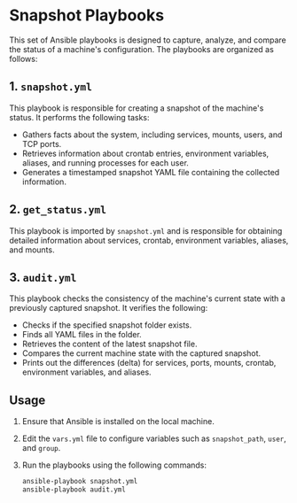 # Snapshot Playbooks

This set of Ansible playbooks is designed to capture, analyze, and compare the status of a machine's configuration. The playbooks are organized as follows:

## 1. `snapshot.yml`

This playbook is responsible for creating a snapshot of the machine's status. It performs the following tasks:

- Gathers facts about the system, including services, mounts, users, and TCP ports.
- Retrieves information about crontab entries, environment variables, aliases, and running processes for each user.
- Generates a timestamped snapshot YAML file containing the collected information.

## 2. `get_status.yml`

This playbook is imported by `snapshot.yml` and is responsible for obtaining detailed information about services, crontab, environment variables, aliases, and mounts.

## 3. `audit.yml`

This playbook checks the consistency of the machine's current state with a previously captured snapshot. It verifies the following:

- Checks if the specified snapshot folder exists.
- Finds all YAML files in the folder.
- Retrieves the content of the latest snapshot file.
- Compares the current machine state with the captured snapshot.
- Prints out the differences (delta) for services, ports, mounts, crontab, environment variables, and aliases.

## Usage

1. Ensure that Ansible is installed on the local machine.
2. Edit the `vars.yml` file to configure variables such as `snapshot_path`, `user`, and `group`.
3. Run the playbooks using the following commands:

   ```bash
   ansible-playbook snapshot.yml
   ansible-playbook audit.yml
   ```

